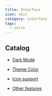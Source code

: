 ```yaml
---
title: Interface
icon: skin
category: interface
tags:
  - intro
---
```


## Catalog

- [Dark Mode](dark-mode.md)

- [Theme Color](theme-color.md)

- [Icon support](icon.md)

- [Other features](others.md)
